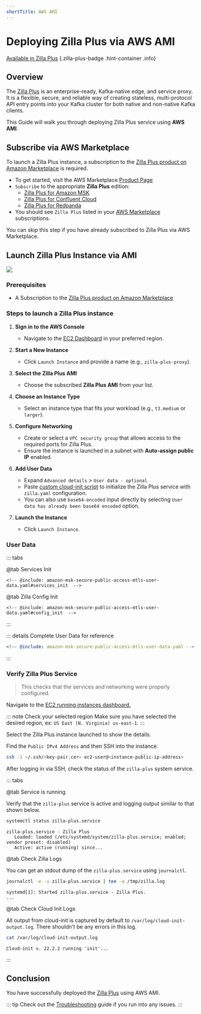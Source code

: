 ```yaml
---
shortTitle: AWS AMI
---
```


# Deploying Zilla Plus via AWS AMI

[Available in Zilla Plus](https://www.aklivity.io/products/zilla-plus)
{.zilla-plus-badge .hint-container .info}

## Overview

The [Zilla Plus](https://aws.amazon.com/marketplace/seller-profile?id=b9df13e8-d3bc-41d1-bf8a-4a07aaa96e62) is an enterprise-ready, Kafka-native edge, and service proxy. It is a flexible, secure, and reliable way of creating stateless, multi-protocol API entry points into your Kafka cluster for both native and non-native Kafka clients.

This Guide will walk you through deploying Zilla Plus service using **AWS AMI**.

## Subscribe via AWS Marketplace

To launch a Zilla Plus instance, a subscription to the [Zilla Plus product on Amazon Marketplace](https://aws.amazon.com/marketplace/seller-profile?id=b9df13e8-d3bc-41d1-bf8a-4a07aaa96e62) is required.

- To get started, visit the AWS Marketplace [Product Page](https://aws.amazon.com/marketplace/seller-profile?id=b9df13e8-d3bc-41d1-bf8a-4a07aaa96e62)
- `Subscribe` to the appropriate **Zilla Plus** edition:
  - [Zilla Plus for Amazon MSK](https://aws.amazon.com/marketplace/pp/prodview-jshnzslazfm44)
  - [Zilla Plus for Confluent Cloud](https://aws.amazon.com/marketplace/pp/prodview-eblxkinsqbaks)
  - [Zilla Plus for Redpanda](https://aws.amazon.com/marketplace/pp/prodview-sj4kquyndubiu)
- You should see `Zilla Plus` listed in your [AWS Marketplace](https://console.aws.amazon.com/marketplace) subscriptions.

You can skip this step if you have already subscribed to Zilla Plus via AWS Marketplace.

## Launch Zilla Plus Instance via AMI

![](zilla-plus-via-ami.gif)

### Prerequisites

- A Subscription to the [Zilla Plus product on Amazon Marketplace](https://aws.amazon.com/marketplace/seller-profile?id=b9df13e8-d3bc-41d1-bf8a-4a07aaa96e62)

### Steps to launch a Zilla Plus instance

1. **Sign in to the AWS Console**
   - Navigate to the [EC2 Dashboard](https://console.aws.amazon.com/ec2/home#Instances:instanceState=running) in your preferred region.

2. **Start a New Instance**
   - Click `Launch Instance` and provide a name (e.g., `zilla-plus-proxy`).

3. **Select the Zilla Plus AMI**
   - Choose the subscribed **Zilla Plus AMI** from your list.

4. **Choose an Instance Type**
   - Select an instance type that fits your workload (e.g., `t3.medium` or `larger`).

5. **Configure Networking**
   - Create or select a `VPC security group` that allows access to the required ports for Zilla Plus.
   - Ensure the instance is launched in a subnet with **Auto-assign public IP** enabled.

6. **Add User Data**
   - Expand `Advanced details` > `User data - optional`
   - Paste [custom cloud-init script](#user-data) to initialize the Zilla Plus service with `zilla.yaml` configuration.
   - You can also use `base64-encoded` input directly by selecting `User data has already been base64 encoded` option.

7. **Launch the Instance**
   - Click `Launch Instance`.

### User Data

::: tabs

@tab Services Init

```yaml:no-line-numbers
<!-- @include: amazon-msk-secure-public-access-mtls-user-data.yaml#services_init  -->
```

@tab Zilla Config Init

```yaml:no-line-numbers
<!-- @include: amazon-msk-secure-public-access-mtls-user-data.yaml#config_init  -->
```

:::

::: details Complete User Data for reference

```yaml
<!-- @include: amazon-msk-secure-public-access-mtls-user-data.yaml -->
```

:::

### Verify Zilla Plus Service

> This checks that the services and networking were properly configured.

Navigate to the [EC2 running instances dashboard.](https://console.aws.amazon.com/ec2/home#Instances:instanceState=running)

::: note Check your selected region
Make sure you have selected the desired region, ex: `US East (N. Virginia) us-east-1`.
:::

Select the Zilla Plus instance launched to show the details.

Find the `Public IPv4 Address` and then SSH into the instance.

```bash
ssh -i ~/.ssh/<key-pair.cer> ec2-user@<instance-public-ip-address>
```

After logging in via SSH, check the status of the `zilla-plus` system service.

::: tabs

@tab Service is running

Verify that the `zilla-plus` service is active and logging output similar to that shown below.

```bash
systemctl status zilla-plus.service
```

```output:no-line-numbers
zilla-plus.service - Zilla Plus
   Loaded: loaded (/etc/systemd/system/zilla-plus.service; enabled; vendor preset: disabled)
   Active: active (running) since...
```

@tab Check Zilla Logs

You can get an stdout dump of the `zilla-plus.service` using `journalctl`.

```bash
journalctl -e -u zilla-plus.service | tee -a /tmp/zilla.log
```

```output:no-line-numbers
systemd[1]: Started zilla-plus.service - Zilla Plus.
...
```

@tab Check Cloud Init Logs

All output from cloud-init is captured by default to `/var/log/cloud-init-output.log`. There shouldn't be any errors in this log.

```bash
cat /var/log/cloud-init-output.log
```

```output:no-line-numbers
Cloud-init v. 22.2.2 running 'init'...
```

:::

## Conclusion

You have successfully deployed the [Zilla Plus](https://aws.amazon.com/marketplace/seller-profile?id=b9df13e8-d3bc-41d1-bf8a-4a07aaa96e62) using AWS AMI.

::: tip
Check out the [Troubleshooting](/support/troubleshooting-guides.md) guide if you run into any issues.
:::

